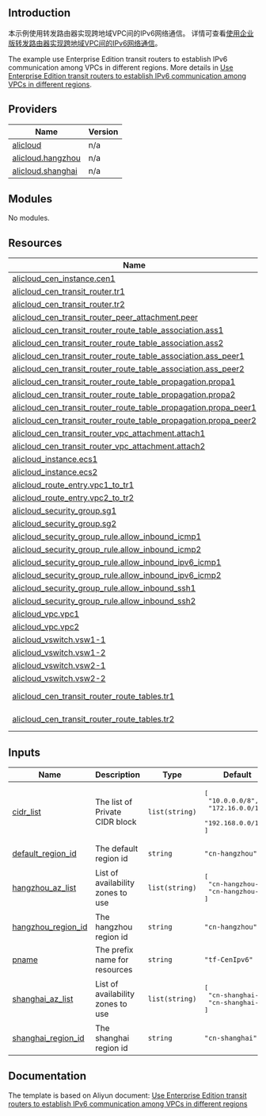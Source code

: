 ## Introduction

<!-- DOCS_DESCRIPTION_CN -->
本示例使用转发路由器实现跨地域VPC间的IPv6网络通信。
详情可查看[使用企业版转发路由器实现跨地域VPC间的IPv6网络通信](https://help.aliyun.com/zh/cen/use-cases/use-the-enterprise-edition-transit-router-to-enable-ipv6-network-communication-between-vpcs-in-different-regions)。
<!-- DOCS_DESCRIPTION_CN -->

<!-- DOCS_DESCRIPTION_EN -->
The example use Enterprise Edition transit routers to establish IPv6 communication among VPCs in different regions.
More details in [Use Enterprise Edition transit routers to establish IPv6 communication among VPCs in different regions](https://www.alibabacloud.com/help/en/cen/use-cases/use-the-enterprise-edition-transit-router-to-enable-ipv6-network-communication-between-vpcs-in-different-regions).
<!-- DOCS_DESCRIPTION_EN -->



<!-- BEGIN_TF_DOCS -->
## Providers

| Name | Version |
|------|---------|
| <a name="provider_alicloud"></a> [alicloud](#provider\_alicloud) | n/a |
| <a name="provider_alicloud.hangzhou"></a> [alicloud.hangzhou](#provider\_alicloud.hangzhou) | n/a |
| <a name="provider_alicloud.shanghai"></a> [alicloud.shanghai](#provider\_alicloud.shanghai) | n/a |

## Modules

No modules.

## Resources

| Name | Type |
|------|------|
| [alicloud_cen_instance.cen1](https://registry.terraform.io/providers/aliyun/alicloud/latest/docs/resources/cen_instance) | resource |
| [alicloud_cen_transit_router.tr1](https://registry.terraform.io/providers/aliyun/alicloud/latest/docs/resources/cen_transit_router) | resource |
| [alicloud_cen_transit_router.tr2](https://registry.terraform.io/providers/aliyun/alicloud/latest/docs/resources/cen_transit_router) | resource |
| [alicloud_cen_transit_router_peer_attachment.peer](https://registry.terraform.io/providers/aliyun/alicloud/latest/docs/resources/cen_transit_router_peer_attachment) | resource |
| [alicloud_cen_transit_router_route_table_association.ass1](https://registry.terraform.io/providers/aliyun/alicloud/latest/docs/resources/cen_transit_router_route_table_association) | resource |
| [alicloud_cen_transit_router_route_table_association.ass2](https://registry.terraform.io/providers/aliyun/alicloud/latest/docs/resources/cen_transit_router_route_table_association) | resource |
| [alicloud_cen_transit_router_route_table_association.ass_peer1](https://registry.terraform.io/providers/aliyun/alicloud/latest/docs/resources/cen_transit_router_route_table_association) | resource |
| [alicloud_cen_transit_router_route_table_association.ass_peer2](https://registry.terraform.io/providers/aliyun/alicloud/latest/docs/resources/cen_transit_router_route_table_association) | resource |
| [alicloud_cen_transit_router_route_table_propagation.propa1](https://registry.terraform.io/providers/aliyun/alicloud/latest/docs/resources/cen_transit_router_route_table_propagation) | resource |
| [alicloud_cen_transit_router_route_table_propagation.propa2](https://registry.terraform.io/providers/aliyun/alicloud/latest/docs/resources/cen_transit_router_route_table_propagation) | resource |
| [alicloud_cen_transit_router_route_table_propagation.propa_peer1](https://registry.terraform.io/providers/aliyun/alicloud/latest/docs/resources/cen_transit_router_route_table_propagation) | resource |
| [alicloud_cen_transit_router_route_table_propagation.propa_peer2](https://registry.terraform.io/providers/aliyun/alicloud/latest/docs/resources/cen_transit_router_route_table_propagation) | resource |
| [alicloud_cen_transit_router_vpc_attachment.attach1](https://registry.terraform.io/providers/aliyun/alicloud/latest/docs/resources/cen_transit_router_vpc_attachment) | resource |
| [alicloud_cen_transit_router_vpc_attachment.attach2](https://registry.terraform.io/providers/aliyun/alicloud/latest/docs/resources/cen_transit_router_vpc_attachment) | resource |
| [alicloud_instance.ecs1](https://registry.terraform.io/providers/aliyun/alicloud/latest/docs/resources/instance) | resource |
| [alicloud_instance.ecs2](https://registry.terraform.io/providers/aliyun/alicloud/latest/docs/resources/instance) | resource |
| [alicloud_route_entry.vpc1_to_tr1](https://registry.terraform.io/providers/aliyun/alicloud/latest/docs/resources/route_entry) | resource |
| [alicloud_route_entry.vpc2_to_tr2](https://registry.terraform.io/providers/aliyun/alicloud/latest/docs/resources/route_entry) | resource |
| [alicloud_security_group.sg1](https://registry.terraform.io/providers/aliyun/alicloud/latest/docs/resources/security_group) | resource |
| [alicloud_security_group.sg2](https://registry.terraform.io/providers/aliyun/alicloud/latest/docs/resources/security_group) | resource |
| [alicloud_security_group_rule.allow_inbound_icmp1](https://registry.terraform.io/providers/aliyun/alicloud/latest/docs/resources/security_group_rule) | resource |
| [alicloud_security_group_rule.allow_inbound_icmp2](https://registry.terraform.io/providers/aliyun/alicloud/latest/docs/resources/security_group_rule) | resource |
| [alicloud_security_group_rule.allow_inbound_ipv6_icmp1](https://registry.terraform.io/providers/aliyun/alicloud/latest/docs/resources/security_group_rule) | resource |
| [alicloud_security_group_rule.allow_inbound_ipv6_icmp2](https://registry.terraform.io/providers/aliyun/alicloud/latest/docs/resources/security_group_rule) | resource |
| [alicloud_security_group_rule.allow_inbound_ssh1](https://registry.terraform.io/providers/aliyun/alicloud/latest/docs/resources/security_group_rule) | resource |
| [alicloud_security_group_rule.allow_inbound_ssh2](https://registry.terraform.io/providers/aliyun/alicloud/latest/docs/resources/security_group_rule) | resource |
| [alicloud_vpc.vpc1](https://registry.terraform.io/providers/aliyun/alicloud/latest/docs/resources/vpc) | resource |
| [alicloud_vpc.vpc2](https://registry.terraform.io/providers/aliyun/alicloud/latest/docs/resources/vpc) | resource |
| [alicloud_vswitch.vsw1-1](https://registry.terraform.io/providers/aliyun/alicloud/latest/docs/resources/vswitch) | resource |
| [alicloud_vswitch.vsw1-2](https://registry.terraform.io/providers/aliyun/alicloud/latest/docs/resources/vswitch) | resource |
| [alicloud_vswitch.vsw2-1](https://registry.terraform.io/providers/aliyun/alicloud/latest/docs/resources/vswitch) | resource |
| [alicloud_vswitch.vsw2-2](https://registry.terraform.io/providers/aliyun/alicloud/latest/docs/resources/vswitch) | resource |
| [alicloud_cen_transit_router_route_tables.tr1](https://registry.terraform.io/providers/aliyun/alicloud/latest/docs/data-sources/cen_transit_router_route_tables) | data source |
| [alicloud_cen_transit_router_route_tables.tr2](https://registry.terraform.io/providers/aliyun/alicloud/latest/docs/data-sources/cen_transit_router_route_tables) | data source |

## Inputs

| Name | Description | Type | Default | Required |
|------|-------------|------|---------|:--------:|
| <a name="input_cidr_list"></a> [cidr\_list](#input\_cidr\_list) | The list of Private CIDR block | `list(string)` | <pre>[<br/>  "10.0.0.0/8",<br/>  "172.16.0.0/12",<br/>  "192.168.0.0/16"<br/>]</pre> | no |
| <a name="input_default_region_id"></a> [default\_region\_id](#input\_default\_region\_id) | The default region id | `string` | `"cn-hangzhou"` | no |
| <a name="input_hangzhou_az_list"></a> [hangzhou\_az\_list](#input\_hangzhou\_az\_list) | List of availability zones to use | `list(string)` | <pre>[<br/>  "cn-hangzhou-j",<br/>  "cn-hangzhou-k"<br/>]</pre> | no |
| <a name="input_hangzhou_region_id"></a> [hangzhou\_region\_id](#input\_hangzhou\_region\_id) | The hangzhou region id | `string` | `"cn-hangzhou"` | no |
| <a name="input_pname"></a> [pname](#input\_pname) | The prefix name for resources | `string` | `"tf-CenIpv6"` | no |
| <a name="input_shanghai_az_list"></a> [shanghai\_az\_list](#input\_shanghai\_az\_list) | List of availability zones to use | `list(string)` | <pre>[<br/>  "cn-shanghai-m",<br/>  "cn-shanghai-n"<br/>]</pre> | no |
| <a name="input_shanghai_region_id"></a> [shanghai\_region\_id](#input\_shanghai\_region\_id) | The shanghai region id | `string` | `"cn-shanghai"` | no |
<!-- END_TF_DOCS -->

## Documentation
<!-- docs-link --> 

The template is based on Aliyun document: [Use Enterprise Edition transit routers to establish IPv6 communication among VPCs in different regions](https://www.alibabacloud.com/help/en/cen/use-cases/use-the-enterprise-edition-transit-router-to-enable-ipv6-network-communication-between-vpcs-in-different-regions)

<!-- docs-link --> 